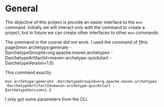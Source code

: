 # General

The objective of this project is provide an easier interface to the `mvn` command. Initially we will interact only with the command to create a project, but in future we can create other interfaces to other `mvn` commands.

The command in the course did not work. I used the command of [this page](mvn archetype:generate -DarchetypeGroupId=org.apache.maven.archetypes -DarchetypeArtifactId=maven-archetype-quickstart -DarchetypeVersion=1.5)

This command exactly:
```
mvn archetype:generate -DarchetypeGroupId=org.apache.maven.archetypes -DarchetypeArtifactId=maven-archetype-quickstart -DarchetypeVersion=1.5
```

I only got some parameters from the CLI.